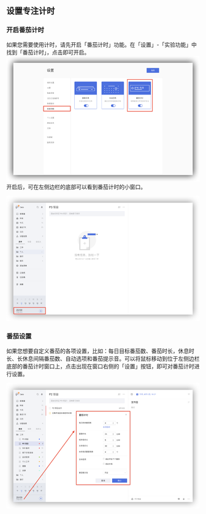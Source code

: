 ## 设置专注计时

### 开启番茄计时
如果您需要使用计时，请先开启「番茄计时」功能。在「设置」-「实验功能」中找到「番茄计时」，点击即可开启。
![webpomo1](images/web/webpomo1.png)
开启后，可在左侧边栏的底部可以看到番茄计时的小窗口。

![webpomo2](images/web/webpomo2.png)

### 番茄设置
如果您想要自定义番茄的各项设置，比如：每日目标番茄数、番茄时长，休息时长、长休息间隔番茄数、自动选项和番茄提示音。可以将鼠标移动到位于左侧边栏底部的番茄计时窗口上，点击出现在窗口右侧的「设置」按钮，即可对番茄计时进行设置。

![webpomo6](images/web/webpomo6.png)